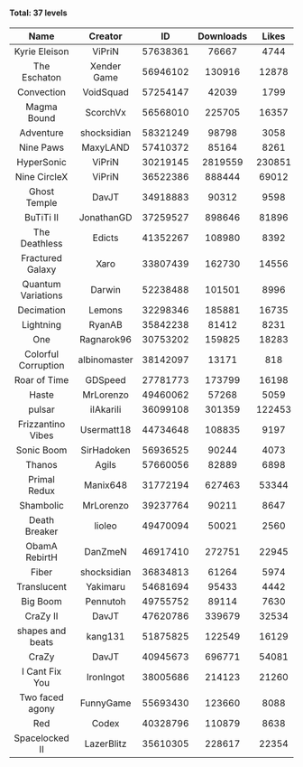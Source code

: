 #### Total: 37 levels

| Name | Creator | ID | Downloads | Likes |
|:---:|:---:|:---:|:---:|:---:|
| Kyrie Eleison | ViPriN | 57638361 | 76667 | 4744
| The Eschaton | Xender Game | 56946102 | 130916 | 12878
| Convection | VoidSquad | 57254147 | 42039 | 1799
| Magma Bound | ScorchVx | 56568010 | 225705 | 16357
| Adventure | shocksidian | 58321249 | 98798 | 3058
| Nine Paws | MaxyLAND | 57410372 | 85164 | 8261
| HyperSonic | ViPriN | 30219145 | 2819559 | 230851
| Nine CircleX | ViPriN | 36522386 | 888444 | 69012
| Ghost Temple | DavJT | 34918883 | 90312 | 9598
| BuTiTi II | JonathanGD | 37259527 | 898646 | 81896
| The Deathless | Edicts | 41352267 | 108980 | 8392
| Fractured Galaxy  | Xaro | 33807439 | 162730 | 14556
| Quantum Variations | Darwin | 52238488 | 101501 | 8996
| Decimation | Lemons | 32298346 | 185881 | 16735
| Lightning | RyanAB | 35842238 | 81412 | 8231
| One | Ragnarok96 | 30753202 | 159825 | 18283
| Colorful Corruption | albinomaster | 38142097 | 13171 | 818
| Roar of Time | GDSpeed | 27781773 | 173799 | 16198
| Haste | MrLorenzo | 49460062 | 57268 | 5059
| pulsar | iIAkariIi | 36099108 | 301359 | 122453
| Frizzantino Vibes | Usermatt18 | 44734648 | 108835 | 9197
| Sonic Boom | SirHadoken | 56936525 | 90244 | 4073
| Thanos | Agils | 57660056 | 82889 | 6898
| Primal Redux | Manix648 | 31772194 | 627463 | 53344
| Shambolic | MrLorenzo | 39237764 | 90211 | 8647
| Death Breaker | lioleo | 49470094 | 50021 | 2560
| ObamA RebirtH | DanZmeN | 46917410 | 272751 | 22945
| Fiber | shocksidian | 36834813 | 61264 | 5974
| Translucent | Yakimaru | 54681694 | 95433 | 4442
| Big Boom | Pennutoh | 49755752 | 89114 | 7630
| CraZy II | DavJT | 47620786 | 339679 | 32534
| shapes and beats | kang131 | 51875825 | 122549 | 16129
| CraZy | DavJT | 40945673 | 696771 | 54081
| I Cant Fix You | IronIngot | 38005686 | 214123 | 21260
| Two faced agony | FunnyGame | 55693430 | 123660 | 8088
| Red | Codex | 40328796 | 110879 | 8638
| Spacelocked II | LazerBlitz | 35610305 | 228617 | 22354
